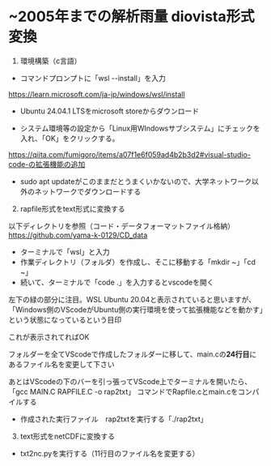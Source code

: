# ~2005年までの解析雨量 diovista形式変換

1. 環境構築（c言語）

- コマンドプロンプトに「wsl --install」を入力

https://learn.microsoft.com/ja-jp/windows/wsl/install


- Ubuntu 24.04.1 LTSをmicrosoft storeからダウンロード

- システム環境等の設定から「Linux用WIndowsサブシステム」にチェックを入れ、「OK」をクリックする。

https://qiita.com/fumigoro/items/a07f1e6f059ad4b2b3d2#visual-studio-code-の拡張機能の追加


- sudo apt updateがこのままだとうまくいかないので、大学ネットワーク以外のネットワークでダウンロードする



2. rapfile形式をtext形式に変換する

以下ディレクトリを参照（コード・データフォーマットファイル格納）
https://github.com/yama-k-0129/CD_data


- ターミナルで「wsl」と入力
- 作業ディレクトリ（フォルダ）を作成し、そこに移動する「mkdir ~」「cd ~」
- 続いて、ターミナルで「code .」を入力するとvscodeを開く

左下の緑の部分に注目。WSL Ubuntu 20.04と表示されていると思いますが、「Windows側のVScodeがUbuntu側の実行環境を使って拡張機能などを動かす」という状態になっているという目印

これが表示されてればOK

フォルダーを全てVScodeで作成したフォルダーに移して、main.cの**24行目**にあるファイル名を変更して下さい


あとはVScodeの下のバーを引っ張ってVScode上でターミナルを開いたら、
「gcc MAIN.C RAPFILE.C -o rap2txt」
コマンドでRapfile.cとmain.cをコンパイルする


- 作成された実行ファイル　rap2txtを実行する「./rap2txt」


3. text形式をnetCDFに変換する

- txt2nc.pyを実行する（11行目のファイル名を変更する）

